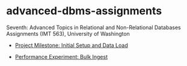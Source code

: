 # advanced-dbms-assignments
Seventh: Advanced Topics in Relational and Non-Relational Databases Assignments (IMT 563), University of Washington

- [Project Milestone: Initial Setup and Data Load](/initial_setup_and_data_load)

- [Performance Experiment: Bulk Ingest](/bulk_ingest)
